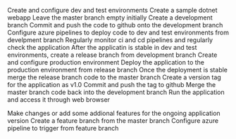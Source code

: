 Create and configure dev and test environments
Create a sample dotnet webapp
Leave the master branch empty initially
Create a development branch
Commit and push the code to github onto the development branch
Configure azure pipelines to deploy code to dev and test environments from develpment branch
Regularly monitor ci and cd pipelines and regularly check the application
After the applicatin is stable in dev and test environments, create a release branch from development branch
Create and configure production environment
Deploy the application to the production environment from release branch
Once the deployment is stable merge the release branch code to the master branch
Create a version tag for the application as v1.0
Commit and push the tag to github
Merge the master branch code back into the development branch 
Run the application and access it through web browser

Make changes or add some addional features for the ongoing application version
Create a feature branch from the master branch
Configure azure pipeline to trigger from feature branch